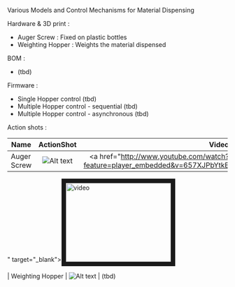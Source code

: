 Various Models and Control Mechanisms for Material Dispensing

Hardware & 3D print :
* Auger Screw : Fixed on plastic bottles
* Weighting Hopper : Weights the material dispensed

BOM :
* (tbd)

Firmware : 
* Single Hopper control (tbd)
* Multiple Hopper control - sequential (tbd)
* Multiple Hopper control - asynchronous (tbd)


Action shots : 

|Name|ActionShot|Video
| ------------- |:-------------:| -----:|
| Auger Screw | ![Alt text](http://imgur.com/STdeMx7.jpg "Auger Screw") | <a href="http://www.youtube.com/watch?feature=player_embedded&v=657XJPbYtkE
" target="_blank"><img src="http://img.youtube.com/vi/657XJPbYtkE/0.jpg" 
alt="video" width="240" height="180" border="10" /></a> 

| Weighting Hopper | ![Alt text](http://i.imgur.com/naI5Aqm.png) | (tbd) 


